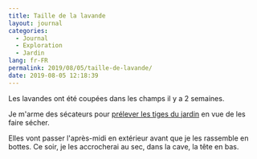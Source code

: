 ```yaml
---
title: Taille de la lavande
layout: journal
categories:
  - Journal
  - Exploration
  - Jardin
lang: fr-FR
permalink: 2019/08/05/taille-de-lavande/
date: 2019-08-05 12:18:39
---
```


Les lavandes ont été coupées dans les champs il y a 2 semaines. 

Je m'arme des sécateurs pour [prélever les tiges du jardin](https://jardinage.lemonde.fr/dossier-1570-taille-lavande.html) en vue de les faire sécher.

Elles vont passer l'après-midi en extérieur avant que je les rassemble en bottes. Ce soir, je les accrocherai au sec, dans la cave, la tête en bas.